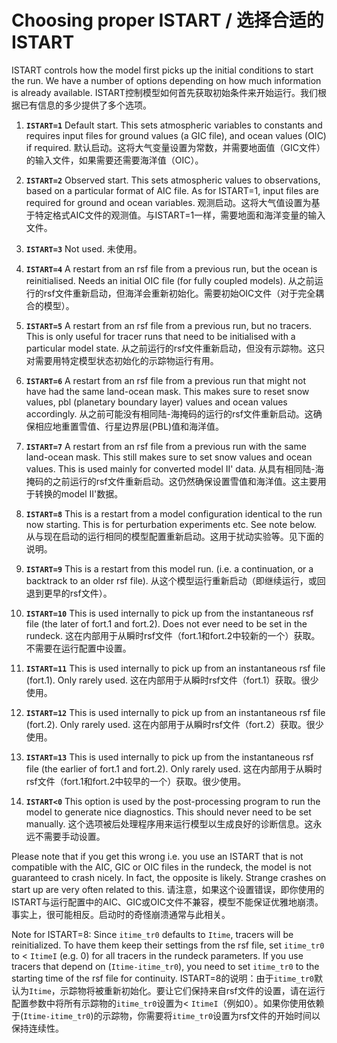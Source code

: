 # Choosing proper ISTART / 选择合适的ISTART

ISTART controls how the model first picks up the initial conditions to start the run. We have a number of options depending on how much information is already available.
ISTART控制模型如何首先获取初始条件来开始运行。我们根据已有信息的多少提供了多个选项。

1. **`ISTART=1`** Default start. This sets atmospheric variables to constants and requires input files for ground values (a GIC file), and ocean values (OIC) if required.
   默认启动。这将大气变量设置为常数，并需要地面值（GIC文件）的输入文件，如果需要还需要海洋值（OIC）。

2. **`ISTART=2`** Observed start. This sets atmospheric values to observations, based on a particular format of AIC file. As for ISTART=1, input files are required for ground and ocean variables.
   观测启动。这将大气值设置为基于特定格式AIC文件的观测值。与ISTART=1一样，需要地面和海洋变量的输入文件。

3. **`ISTART=3`** Not used.
   未使用。

4. **`ISTART=4`** A restart from an rsf file from a previous run, but the ocean is reinitialised. Needs an initial OIC file (for fully coupled models).
   从之前运行的rsf文件重新启动，但海洋会重新初始化。需要初始OIC文件（对于完全耦合的模型）。

5. **`ISTART=5`** A restart from an rsf file from a previous run, but no tracers. This is only useful for tracer runs that need to be initialised with a particular model state.
   从之前运行的rsf文件重新启动，但没有示踪物。这只对需要用特定模型状态初始化的示踪物运行有用。

6. **`ISTART=6`** A restart from an rsf file from a previous run that might not have had the same land-ocean mask. This makes sure to reset snow values, pbl (planetary boundary layer) values and ocean values accordingly.
   从之前可能没有相同陆-海掩码的运行的rsf文件重新启动。这确保相应地重置雪值、行星边界层(PBL)值和海洋值。

7. **`ISTART=7`** A restart from an rsf file from a previous run with the same land-ocean mask. This still makes sure to set snow values and ocean values. This is used mainly for converted model II' data.
   从具有相同陆-海掩码的之前运行的rsf文件重新启动。这仍然确保设置雪值和海洋值。这主要用于转换的model II'数据。

8. **`ISTART=8`** This is a restart from a model configuration identical to the run now starting. This is for perturbation experiments etc. See note below.
   从与现在启动的运行相同的模型配置重新启动。这用于扰动实验等。见下面的说明。

9. **`ISTART=9`** This is a restart from this model run. (i.e. a continuation, or a backtrack to an older rsf file).
   从这个模型运行重新启动（即继续运行，或回退到更早的rsf文件）。

10. **`ISTART=10`** This is used internally to pick up from the instantaneous rsf file (the later of fort.1 and fort.2). Does not ever need to be set in the rundeck.
    这在内部用于从瞬时rsf文件（fort.1和fort.2中较新的一个）获取。不需要在运行配置中设置。

11. **`ISTART=11`** This is used internally to pick up from an instantaneous rsf file (fort.1). Only rarely used.
    这在内部用于从瞬时rsf文件（fort.1）获取。很少使用。

12. **`ISTART=12`** This is used internally to pick up from an instantaneous rsf file (fort.2). Only rarely used.
    这在内部用于从瞬时rsf文件（fort.2）获取。很少使用。

13. **`ISTART=13`** This is used internally to pick up from the instantaneous rsf file (the earlier of fort.1 and fort.2). Only rarely used.
    这在内部用于从瞬时rsf文件（fort.1和fort.2中较早的一个）获取。很少使用。

14. **`ISTART<0`** This option is used by the post-processing program to run the model to generate nice diagnostics. This should never need to be set manually.
    这个选项被后处理程序用来运行模型以生成良好的诊断信息。这永远不需要手动设置。

Please note that if you get this wrong i.e. you use an ISTART that is not compatible with the AIC, GIC or OIC files in the rundeck, the model is not guaranteed to crash nicely. In fact, the opposite is likely. Strange crashes on start up are very often related to this.
请注意，如果这个设置错误，即你使用的ISTART与运行配置中的AIC、GIC或OIC文件不兼容，模型不能保证优雅地崩溃。事实上，很可能相反。启动时的奇怪崩溃通常与此相关。

Note for ISTART=8: Since `itime_tr0` defaults to `Itime`, tracers will be reinitialized. To have them keep their settings from the rsf file, set `itime_tr0` to < `ItimeI` (e.g. 0) for all tracers in the rundeck parameters. If you use tracers that depend on (`Itime-itime_tr0`), you need to set `itime_tr0` to the starting time of the rsf file for continuity.
ISTART=8的说明：由于`itime_tr0`默认为`Itime`，示踪物将被重新初始化。要让它们保持来自rsf文件的设置，请在运行配置参数中将所有示踪物的`itime_tr0`设置为< `ItimeI`（例如0）。如果你使用依赖于(`Itime-itime_tr0`)的示踪物，你需要将`itime_tr0`设置为rsf文件的开始时间以保持连续性。
